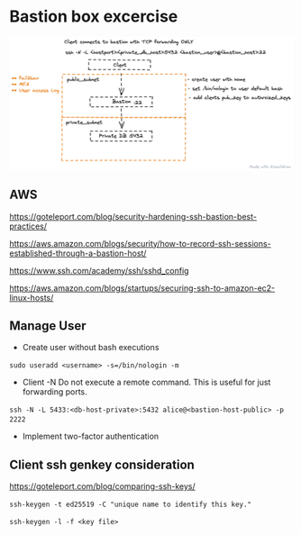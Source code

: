 # Bastion box excercise

![bastion](./bastion.png)

## AWS

<https://goteleport.com/blog/security-hardening-ssh-bastion-best-practices/>

<https://aws.amazon.com/blogs/security/how-to-record-ssh-sessions-established-through-a-bastion-host/>

<https://www.ssh.com/academy/ssh/sshd_config>

<https://aws.amazon.com/blogs/startups/securing-ssh-to-amazon-ec2-linux-hosts/>

## Manage User

- Create user without bash executions

`sudo useradd <username> -s=/bin/nologin -m`

- Client -N  Do not execute a remote command.  This is useful for just forwarding ports.

`ssh -N -L 5433:<db-host-private>:5432 alice@<bastion-host-public> -p 2222`

- Implement two-factor authentication

## Client ssh genkey consideration

<https://goteleport.com/blog/comparing-ssh-keys/>

`ssh-keygen -t ed25519 -C "unique name to identify this key."`

`ssh-keygen -l -f <key file>`
